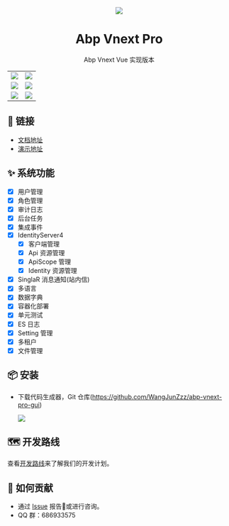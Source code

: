 ﻿<p align="center">
  <a href="https://github.com/WangJunZzz/abp-vnext-pro">
      <img src="https://blog-resouce.oss-cn-shenzhen.aliyuncs.com/images/abp/06.jpg">
  </a>
</p>

<h1 align="center">Abp Vnext Pro</h1>

<div align="center">

Abp Vnext Vue 实现版本

<table>
    <tr>
        <td><img src="https://blog-resouce.oss-cn-shenzhen.aliyuncs.com/images/abp/4.4/4.4login.png"/></td>
        <td><img src="https://blog-resouce.oss-cn-shenzhen.aliyuncs.com/images/abp/01.png"/></td>
    </tr>
        <tr>
         <td><img src="https://blog-resouce.oss-cn-shenzhen.aliyuncs.com/images/abp/02.png"/></td>
        <td><img src="https://blog-resouce.oss-cn-shenzhen.aliyuncs.com/images/abp/03.png"/></td>
    </tr>
        </tr>
        <tr>
         <td><img src="https://blog-resouce.oss-cn-shenzhen.aliyuncs.com/images/abp/04.png"/></td>
        <td><img src="https://blog-resouce.oss-cn-shenzhen.aliyuncs.com/images/abp/05.png"/></td>
    </tr>
</table>

</div>

## 🔗 链接

- [文档地址](http://doc.cncore.club/)
- [演示地址 ](http://120.24.194.14:8012/)

## ✨ 系统功能

- [x] 用户管理
- [x] 角色管理
- [x] 审计日志
- [x] 后台任务
- [x] 集成事件
- [x] IdentityServer4
  - [x] 客户端管理
  - [x] Api 资源管理
  - [x] ApiScope 管理
  - [x] Identity 资源管理
- [x] SinglaR 消息通知(站内信)
- [x] 多语言
- [x] 数据字典
- [x] 容器化部署
- [x] 单元测试
- [x] ES 日志
- [x] Setting 管理
- [x] 多租户
- [x] 文件管理

## 📦 安装

- 下载代码生成器，Git 仓库(https://github.com/WangJunZzz/abp-vnext-pro-gui)

  ![](https://blog-resouce.oss-cn-shenzhen.aliyuncs.com/images/abp/gui.png)

## 🗺 开发路线

查看[开发路线](https://github.com/WangJunZzz/abp-vnext-pro/projects)来了解我们的开发计划。

## 🤝 如何贡献

- 通过 [Issue](https://github.com/WangJunZzz/abp-vnext-pro/issues) 报告:bug:或进行咨询。
- QQ 群：686933575
